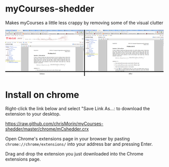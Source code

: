 myCourses-shedder
=================

Makes myCourses a little less crappy by removing some of the visual clutter

![before & after](pics/promo.png?raw=true)

Install on chrome
=================

Right-click the link below and select "Save Link As...: to download the extension to your desktop.

https://raw.github.com/chrisMorin/myCourses-shedder/master/chrome/mCshedder.crx

Open Chrome's extensions page in your browser by pasting `chrome://chrome/extensions/` into your address bar and pressing Enter.

Drag and drop the extension you just downloaded into the Chrome extensions page.
